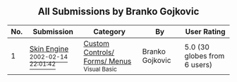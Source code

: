 ﻿<div align="center">

## All Submissions by Branko Gojkovic

</div>

No.  | Submission | Category | By   | User Rating
---- | ---------- | -------- | ---- | -----------
1 | [Skin Engine<br /><sup>2002-02-14 22:01:42</sup>](https://github.com/Planet-Source-Code/branko-gojkovic-skin-engine__1-30944) | [Custom Controls/ Forms/  Menus<br /><sup>Visual Basic</sup>](../ByCategory/custom-controls-forms-menus__1-4.md) | Branko Gojkovic | 5.0 (30 globes from 6 users)

